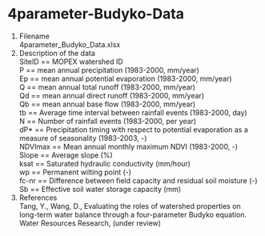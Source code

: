 # 4parameter-Budyko-Data
1. Filename <br />
	4parameter_Budyko_Data.xlsx <br />
2. Description of the data <br />
   SiteID	==	MOPEX watershed ID <br />
	P	==	mean annual precipitation (1983-2000, mm/year) <br />
   Ep	==	mean annual potential evaporation (1983-2000, mm/year) <br />
	Q	==	mean annual total runoff (1983-2000, mm/year) <br />
	Qd	==	mean annual direct runoff (1983-2000, mm/year) <br />
	Qb	==	mean annual base flow (1983-2000, mm/year) <br />
	tb	==	Average time interval between rainfall events (1983-2000, day) <br />
	N	==	Number of rainfall events (1983-2000, per year) <br />
	dP*	==	Precipitation timing with respect to potential evaporation as a measure of seasonality (1983-2003, -)<br />
	NDVImax	==	Mean annual monthly maximum NDVI (1983-2000, -)<br />
	Slope	==	Average slope (%)<br />
	ksat	==	Saturated hydraulic conductivity (mm/hour) <br />
	wp	==	Permanent wilting point (-)<br />
	fc-nr	==	Difference between field capacity and residual soil moisture (-)<br />
	Sb	==	Effective soil water storage capacity (mm) <br />
3. References<br />
Tang, Y., Wang, D., Evaluating the roles of watershed properties on long-term water balance through a four-parameter Budyko equation. Water Resources Research, (under review)

    
